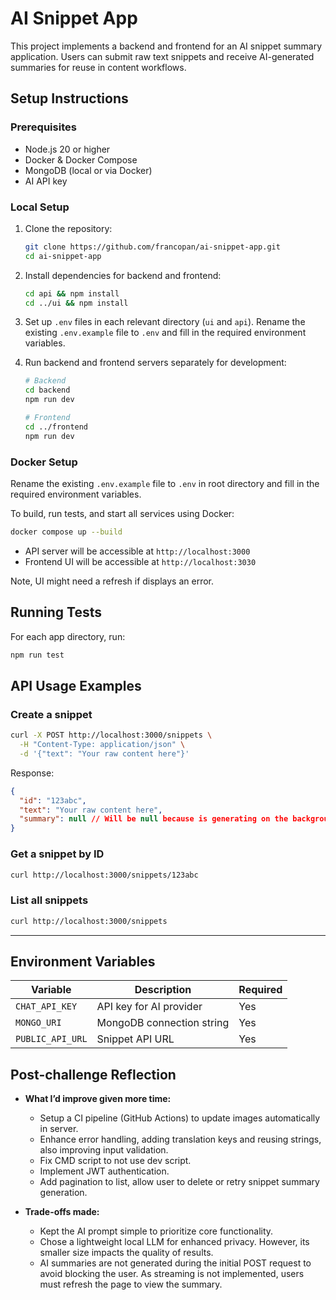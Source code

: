 # AI Snippet App

This project implements a backend and frontend for an AI snippet summary application. Users can submit raw text snippets and receive AI-generated summaries for reuse in content workflows.

## Setup Instructions

### Prerequisites

- Node.js 20 or higher  
- Docker & Docker Compose  
- MongoDB (local or via Docker)  
- AI API key 
### Local Setup

1. Clone the repository:

   ```bash
   git clone https://github.com/francopan/ai-snippet-app.git
   cd ai-snippet-app
   ```

2. Install dependencies for backend and frontend:

   ```bash
   cd api && npm install
   cd ../ui && npm install
   ```

3. Set up `.env` files in each relevant directory (`ui` and `api`). Rename the existing `.env.example` file to `.env` and fill in the required environment variables.

4. Run backend and frontend servers separately for development:

   ```bash
   # Backend
   cd backend
   npm run dev

   # Frontend
   cd ../frontend
   npm run dev
   ```

### Docker Setup

Rename the existing `.env.example` file to `.env` in root directory and fill in the required environment variables.

To build, run tests, and start all services using Docker:

```bash
docker compose up --build
```

- API server will be accessible at `http://localhost:3000`  
- Frontend UI will be accessible at `http://localhost:3030`  


Note, UI might need a refresh if displays an error.

## Running Tests

For each app directory, run:

```bash
npm run test
```


## API Usage Examples

### Create a snippet

```bash
curl -X POST http://localhost:3000/snippets \
  -H "Content-Type: application/json" \
  -d '{"text": "Your raw content here"}'
```

Response:

```json
{
  "id": "123abc",
  "text": "Your raw content here",
  "summary": null // Will be null because is generating on the background
}
```

### Get a snippet by ID

```bash
curl http://localhost:3000/snippets/123abc
```

### List all snippets

```bash
curl http://localhost:3000/snippets
```

---

## Environment Variables

| Variable   | Description                                  | Required |
|------------|----------------------------------------------|----------|
| `CHAT_API_KEY` | API key for AI provider                  | Yes      |
| `MONGO_URI`  | MongoDB connection string                  | Yes      |
| `PUBLIC_API_URL`  | Snippet API URL                       | Yes      |


## Post-challenge Reflection

- **What I’d improve given more time:**  
  - Setup a CI pipeline (GitHub Actions) to update images automatically in server.  
  - Enhance error handling, adding translation keys and reusing strings, also improving input validation.  
  - Fix CMD script to not use dev script.
  - Implement JWT authentication.
  - Add pagination to list, allow user to delete or retry snippet summary generation.

- **Trade-offs made:**  
  - Kept the AI prompt simple to prioritize core functionality.
  - Chose a lightweight local LLM for enhanced privacy. However, its smaller size impacts the quality of results.
  - AI summaries are not generated during the initial POST request to avoid blocking the user. As streaming is not implemented, users must refresh the page to view the summary.



